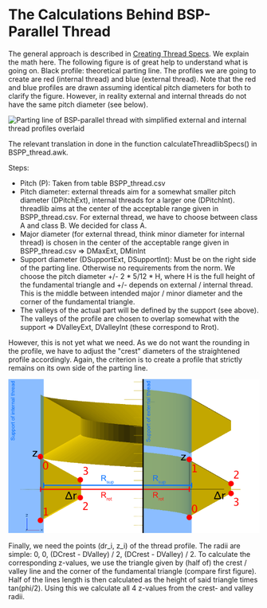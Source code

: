 # The Calculations Behind BSP-Parallel Thread

The general approach is described in [Creating Thread Specs](./CreatingThreadSpecs.md). We explain the math here. The following figure is of great help to understand what is going on. Black profile: theoretical parting line. The profiles we are going to create are red (internal thread) and blue (external thread). Note that the red and blue profiles are drawn assuming identical pitch diameters for both to clarify the figure. However, in reality external and internal threads do not have the same pitch diameter (see below).

![Parting line of BSP-parallel thread with simplified external and internal thread profiles overlaid](imgs/BSPthread.jpg)

The relevant translation in done in the function calculateThreadlibSpecs() in BSPP_thread.awk.

Steps:

- Pitch (P): Taken from table BSPP_thread.csv
- Pitch diameter: external threads aim for a somewhat smaller pitch diameter (DPitchExt), internal threads for a larger one (DPitchInt). threadlib aims at the center of the acceptable range given in BSPP_thread.csv. For external thread, we have to choose between class A and class B. We decided for class A.
- Major diameter (for external thread, think minor diameter for internal thread) is chosen in the center of the acceptable range given in BSPP_thread.csv => DMaxExt, DMinInt
- Support diameter (DSupportExt, DSupportInt): Must be on the right side of the parting line. Otherwise no requirements from the norm. We choose the pitch diameter +/- 2 * 5/12 * H, where H is the full height of the fundamental triangle and +/- depends on external / internal thread. This is the middle between intended major / minor diameter and the corner of the fundamental triangle.
- The valleys of the actual part will be defined by the support (see above). The valleys of the profile are chosen to overlap somewhat with the support => DValleyExt, DValleyInt (these correspond to Rrot).


However, this is not yet what we need. As we do not want the rounding in the profile, we have to adjust the "crest" diameters of the straightened profile accordingly. Again, the criterion is to create a profile that strictly remains on its own side of the parting line.

![The 4 points of the thread profile in OpenSCADs x-y plane](imgs/ThreadProfile.png)

Finally, we need the points (dr_i, z_i) of the thread profile. The radii are
simple: 0, 0, (DCrest - DValley) / 2, (DCrest - DValley) / 2.  To calculate the corresponding z-values, we use the triangle given by (half of) the crest / valley line and the corner of the fundamental triangle (compare first figure).  Half of the lines length is then calculated as the height of said triangle times tan(phi/2). Using this we calculate all 4 z-values from the crest- and valley radii.

